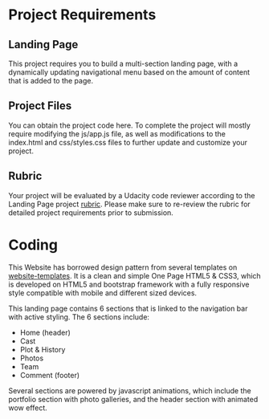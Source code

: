 
# Project Requirements
## Landing Page
This project requires you to build a multi-section landing page, with a dynamically updating navigational menu based on the amount of content that is added to the page.

## Project Files
You can obtain the project code here. To complete the project will mostly require modifying the js/app.js file, as well as modifications to the index.html and css/styles.css files to further update and customize your project.

## Rubric
Your project will be evaluated by a Udacity code reviewer according to the Landing Page project [rubric](https://review.udacity.com/#!/rubrics/2658/view). Please make sure to re-review the rubric for detailed project requirements prior to submission.


# Coding

This Website has borrowed design pattern from several templates on [website-templates](https://github.com/learning-zone/website-templates). It is a clean and simple One Page HTML5 & CSS3, which is developed on HTML5 and bootstrap framework with a fully responsive style compatible with mobile and different sized devices.

This landing page contains 6 sections that is linked to the navigation bar with active styling. The 6 sections include:
* Home (header)
* Cast
* Plot & History
* Photos
* Team
* Comment (footer)

Several sections are powered by javascript animations, which include the portfolio section with photo galleries, and the header section with animated wow effect.
